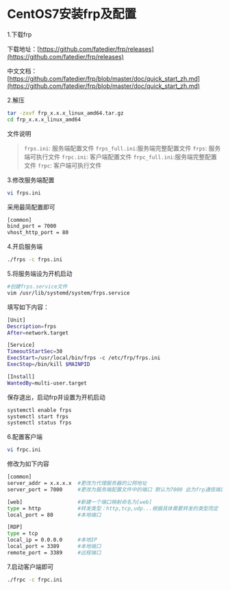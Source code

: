# CentOS7安装frp及配置

1.下载frp

下载地址：[https://github.com/fatedier/frp/releases](https://github.com/fatedier/frp/releases)

中文文档：[https://github.com/fatedier/frp/blob/master/doc/quick_start_zh.md](https://github.com/fatedier/frp/blob/master/doc/quick_start_zh.md)

2.解压

```bash
tar -zxvf frp_x.x.x_linux_amd64.tar.gz
cd frp_x.x.x_linux_amd64
```

文件说明

> `frps.ini`: 服务端配置文件
> `frps_full.ini`:服务端完整配置文件
> `frps`: 服务端可执行文件
> `frpc.ini`: 客户端配置文件
> `frpc_full.ini`:服务端完整配置文件
> `frpc`: 客户端可执行文件

3.修改服务端配置
```bash
vi frps.ini
```
采用最简配置即可
```bash
[common]
bind_port = 7000
vhost_http_port = 80
```

4.开启服务端
```bash
./frps -c frps.ini
```

5.将服务端设为开机启动
```bash
#创建frps.service文件
vim /usr/lib/systemd/system/frps.service
```
填写如下内容：
```bash
[Unit]
Description=frps
After=network.target

[Service]
TimeoutStartSec=30
ExecStart=/usr/local/bin/frps -c /etc/frp/frps.ini
ExecStop=/bin/kill $MAINPID

[Install]
WantedBy=multi-user.target
```
保存退出，启动frp并设置为开机启动
```bash
systemctl enable frps
systemctl start frps
systemctl status frps
```

6.配置客户端

```bash
vi frpc.ini
```
修改为如下内容
```bash
[common]
server_addr = x.x.x.x  #更改为代理服务器的公网地址
server_port = 7000     #更改为服务端配置文件中的端口 默认为7000 此为frp通信端口

[web]				   #新建一个端口映射命名为[web]
type = http			   #转发类型：http,tcp,udp...根据具体需要转发的类型而定
local_port = 80		   #本地端口

[RDP]
type = tcp			
local_ip = 0.0.0.0	   #本地IP
local_port = 3389	   #本地端口
remote_port = 3389	   #远程端口
```

7.启动客户端即可
```bash
./frpc -c frpc.ini
```